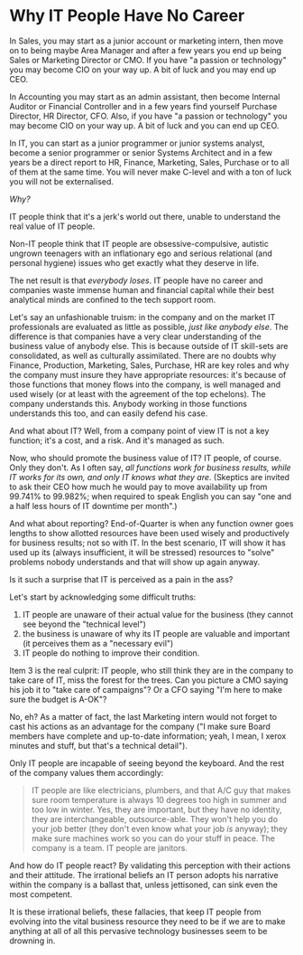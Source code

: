 <!--  IT Fallacies series CC-BY WalterVannini 2013-->

# Why IT People Have No Career

In Sales, you may start as a junior account or marketing intern, then move on to being maybe Area Manager and after a few years you end up being Sales or Marketing Director or CMO. If you have "a passion or technology" you may become CIO on your way up. A bit of luck and you may end up CEO.

In Accounting you may start as an admin assistant, then become Internal Auditor or Financial Controller and in a few years find yourself Purchase Director, HR Director, CFO. Also, if you have "a passion or technology" you may become CIO on your way up. A bit of luck and you can end up CEO.

In IT, you can start as a junior programmer or junior systems analyst, become a senior programmer or senior Systems Architect and in a few years be a direct report to HR, Finance, Marketing, Sales, Purchase or to all of them at the same time. You will never make C-level and with a ton of luck you will not be externalised.

*Why?*

IT people think that it's a jerk's world out there, unable to understand the real value of IT people.

Non-IT people think that IT people are obsessive-compulsive, autistic ungrown teenagers with an inflationary ego and serious relational (and personal hygiene) issues who get exactly what they deserve in life.

The net result is that *everybody loses*. IT people have no career and companies waste immense human and financial capital while their best analytical minds are confined to the tech support room.

Let's say an unfashionable truism: in the company and on the market IT professionals are evaluated as little as possible, *just like anybody else*. The difference is that companies have a very clear understanding of the business value of anybody else. This is because outside of IT skill-sets are consolidated, as well as culturally assimilated. There are no doubts why Finance, Production, Marketing, Sales, Purchase, HR are key roles and why the company must insure they have appropriate resources: it's because of those functions that money flows into the company, is well managed and used wisely (or at least with the agreement of the top echelons). The company understands this. Anybody working in those functions understands this too, and can easily defend his case.

And what about IT? Well, from a company point of view IT is not a key function; it's a cost, and a risk. And it's managed as such.

Now, who should promote the business value of IT? IT people, of course. Only they don't. As I often say, *all functions work for business results, while IT works for its own, and only IT knows what they are*. (Skeptics are invited to ask their CEO how much he would pay to move availability up from 99.741% to 99.982%; when required to speak English you can say "one and a half less hours of IT downtime per month".)

And what about reporting? End-of-Quarter is when any function owner goes lengths to show allotted resources have been used wisely and productively for business results; not so with IT. In the best scenario, IT will show it has used up its (always insufficient, it will be stressed) resources to "solve" problems nobody understands and that will show up again anyway.

Is it such a surprise that IT is perceived as a pain in the ass?

Let's start by acknowledging some difficult truths:

1. IT people are unaware of their actual value for the business (they cannot see beyond the "technical level")
1. the business is unaware of why its IT people are valuable and important (it perceives them as a "necessary evil")
1. IT people do nothing to improve their condition.

Item 3 is the real culprit: IT people, who still think they are in the company to take care of IT, miss the forest for the trees. Can you picture a CMO saying his job it to "take care of campaigns"? Or a CFO saying "I'm here to make sure the budget is A-OK"?

No, eh? As a matter of fact, the last Marketing intern would not forget to cast his actions as an advantage for the company ("I make sure Board members have complete and up-to-date information; yeah, I mean, I xerox minutes and stuff, but that's a technical detail").

Only IT people are incapable of seeing beyond the keyboard. And the rest of the company values them accordingly:

>IT people are like electricians, plumbers, and that A/C guy that makes sure room temperature is always 10 degrees too high in summer and too low in winter. Yes, they are important, but they have no identity, they are interchangeable, outsource-able. They won't help you do your job better (they don't even know what your job *is* anyway); they make sure machines work so you can do your stuff in peace. The company is a team. IT people are janitors.

And how do IT people react? By validating this perception with their actions and their attitude. The irrational beliefs an IT person adopts  his narrative within the company is a ballast that, unless jettisoned, can sink even the most competent.

It is these irrational beliefs, these fallacies, that keep IT people from evolving into the vital business resource they need to be if we are to make anything at all of all this pervasive technology businesses seem to be drowning in.
